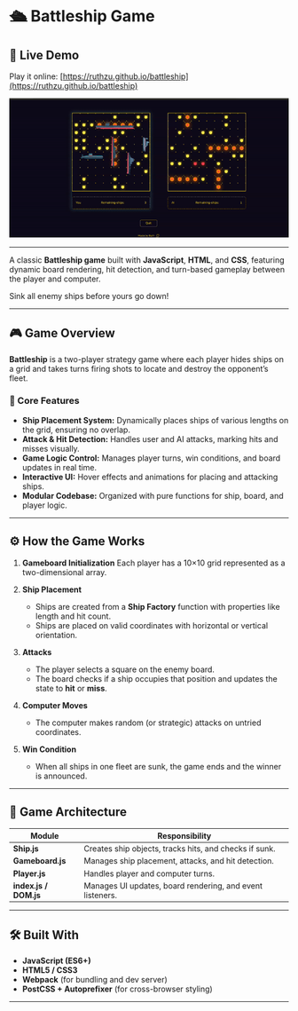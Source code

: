 # 🛳️ Battleship Game

## 🚀 Live Demo

Play it online:
[https://ruthzu.github.io/battleship](https://ruthzu.github.io/battleship)

![Project Screenshot](src/assets/images/screen-record.png)

---

A classic **Battleship game** built with **JavaScript**, **HTML**, and **CSS**, featuring dynamic board rendering, hit detection, and turn-based gameplay between the player and computer.

Sink all enemy ships before yours go down!

---

## 🎮 Game Overview

**Battleship** is a two-player strategy game where each player hides ships on a grid and takes turns firing shots to locate and destroy the opponent’s fleet.

### 🧩 Core Features

- **Ship Placement System:**
  Dynamically places ships of various lengths on the grid, ensuring no overlap.
- **Attack & Hit Detection:**
  Handles user and AI attacks, marking hits and misses visually.
- **Game Logic Control:**
  Manages player turns, win conditions, and board updates in real time.
- **Interactive UI:**
  Hover effects and animations for placing and attacking ships.
- **Modular Codebase:**
  Organized with pure functions for ship, board, and player logic.

---

## ⚙️ How the Game Works

1. **Gameboard Initialization**
   Each player has a 10×10 grid represented as a two-dimensional array.
2. **Ship Placement**

   - Ships are created from a **Ship Factory** function with properties like length and hit count.
   - Ships are placed on valid coordinates with horizontal or vertical orientation.

3. **Attacks**

   - The player selects a square on the enemy board.
   - The board checks if a ship occupies that position and updates the state to **hit** or **miss**.

4. **Computer Moves**

   - The computer makes random (or strategic) attacks on untried coordinates.

5. **Win Condition**

   - When all ships in one fleet are sunk, the game ends and the winner is announced.

---

## 🧠 Game Architecture

| Module                | Responsibility                                            |
| --------------------- | --------------------------------------------------------- |
| **Ship.js**           | Creates ship objects, tracks hits, and checks if sunk.    |
| **Gameboard.js**      | Manages ship placement, attacks, and hit detection.       |
| **Player.js**         | Handles player and computer turns.                        |
| **index.js / DOM.js** | Manages UI updates, board rendering, and event listeners. |

---

## 🛠️ Built With

- **JavaScript (ES6+)**
- **HTML5 / CSS3**
- **Webpack** (for bundling and dev server)
- **PostCSS + Autoprefixer** (for cross-browser styling)

---
